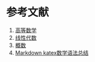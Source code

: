# 参考文献

1. [高等数学](https://kb.kmath.cn/kbase/detail.aspx?id=224)
2. [线性代数](https://kb.kmath.cn/kbase/detail.aspx?id=212)
3. [概数](https://kb.kmath.cn/kbase/detail.aspx?id=223)
4. [Markdown katex数学语法总结](https://kissingfire123.github.io/2022/02/18_%E6%95%B0%E5%AD%A6%E5%85%AC%E5%BC%8Fkatex%E5%B8%B8%E7%94%A8%E8%AF%AD%E6%B3%95%E6%80%BB%E7%BB%93/)